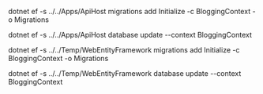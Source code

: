 ﻿dotnet ef -s ../../Apps/ApiHost migrations add Initialize -c BloggingContext -o Migrations

dotnet ef -s ../../Apps/ApiHost database update --context BloggingContext

dotnet ef -s ../../Temp/WebEntityFramework migrations add Initialize -c BloggingContext -o Migrations

dotnet ef -s ../../Temp/WebEntityFramework database update --context BloggingContext
